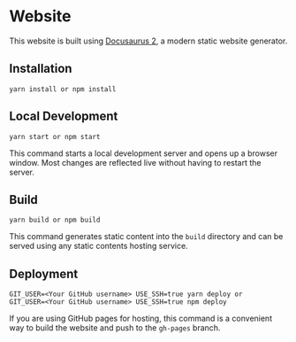 # Website

This website is built using [Docusaurus 2](https://docusaurus.io/), a modern static website generator.

## Installation

```console
yarn install or npm install
```

## Local Development

```console
yarn start or npm start
```

This command starts a local development server and opens up a browser window. Most changes are reflected live without having to restart the server.

## Build

```console
yarn build or npm build
```

This command generates static content into the `build` directory and can be served using any static contents hosting service.

## Deployment

```console
GIT_USER=<Your GitHub username> USE_SSH=true yarn deploy or
GIT_USER=<Your GitHub username> USE_SSH=true npm deploy
```

If you are using GitHub pages for hosting, this command is a convenient way to build the website and push to the `gh-pages` branch.
